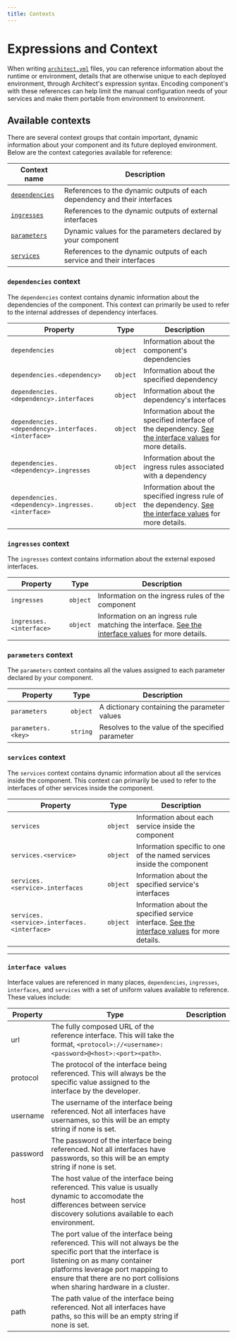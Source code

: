 ```yaml
---
title: Contexts
---
```


# Expressions and Context

When writing [`architect.yml`](1-components/architect-yml.md) files, you can reference information about the runtime or environment, details that are otherwise unique to each deployed environment, through Architect's expression syntax. Encoding component's with these references can help limit the manual configuration needs of your services and make them portable from environment to environment.

## Available contexts

There are several context groups that contain important, dynamic information about your component and its future deployed environment. Below are the context categories available for reference:

| Context name                            | Description                                                               |
| --------------------------------------- | ------------------------------------------------------------------------- |
| [`dependencies`](#dependencies-context) | References to the dynamic outputs of each dependency and their interfaces |
| [`ingresses`](#ingresses-context)       | References to the dynamic outputs of external interfaces                  |
| [`parameters`](#parameters-context)     | Dynamic values for the parameters declared by your component              |
| [`services`](#services-context)         | References to the dynamic outputs of each service and their interfaces    |

### `dependencies` context

The `dependencies` context contains dynamic information about the dependencies of the component. This context can primarily be used to refer to the internal addresses of dependency interfaces.

| Property                                           | Type     | Description                                                                                                                     |
| -------------------------------------------------- | -------- | ------------------------------------------------------------------------------------------------------------------------------- |
| `dependencies`                                     | `object` | Information about the component's dependencies                                                                                  |
| `dependencies.<dependency>`                        | `object` | Information about the specified dependency                                                                                      |
| `dependencies.<dependency>.interfaces`             | `object` | Information about the dependency's interfaces                                                                                   |
| `dependencies.<dependency>.interfaces.<interface>` | `object` | Information about the specified interface of the dependency. [See the interface values](#interface-values) for more details.    |
| `dependencies.<dependency>.ingresses`              | `object` | Information about the ingress rules associated with a dependency                                                                |
| `dependencies.<dependency>.ingresses.<interface>`  | `object` | Information about the specified ingress rule of the dependency. [See the interface values](#interface-values) for more details. |

### `ingresses` context

The `ingresses` context contains information about the external exposed interfaces.

| Property                | Type     | Description                                                                                                            |
| ----------------------- | -------- | ---------------------------------------------------------------------------------------------------------------------- |
| `ingresses`             | `object` | Information on the ingress rules of the component                                                                      |
| `ingresses.<interface>` | `object` | Information on an ingress rule matching the interface. [See the interface values](#interface-values) for more details. |

### `parameters` context

The `parameters` context contains all the values assigned to each parameter declared by your component.

| Property           | Type     | Description                                      |
| ------------------ | -------- | ------------------------------------------------ |
| `parameters`       | `object` | A dictionary containing the parameter values     |
| `parameters.<key>` | `string` | Resolves to the value of the specified parameter |

### `services` context

The `services` context contains dynamic information about all the services inside the component. This context can primarily be used to refer to the interfaces of other services inside the component.

| Property                                    | Type     | Description                                                                                                        |
| ------------------------------------------- | -------- | ------------------------------------------------------------------------------------------------------------------ |
| `services`                                  | `object` | Information about each service inside the component                                                                |
| `services.<service>`                        | `object` | Information specific to one of the named services inside the component                                             |
| `services.<service>.interfaces`             | `object` | Information about the specified service's interfaces                                                               |
| `services.<service>.interfaces.<interface>` | `object` | Information about the specified service interface. [See the interface values](#interface-values) for more details. |

---

### `interface values`

Interface values are referenced in many places, `dependencies`, `ingresses`, `interfaces`, and `services` with a set of uniform values available to reference. These values include:

| Property | Type                                                                                                                                                                                                                                                             | Description |
| -------- | ---------------------------------------------------------------------------------------------------------------------------------------------------------------------------------------------------------------------------------------------------------------- | ----------- |
| url      | The fully composed URL of the reference interface. This will take the format, `<protocol>://<username>:<password>@<host>:<port><path>`.                                                                                                                          |
| protocol | The protocol of the interface being referenced. This will always be the specific value assigned to the interface by the developer.                                                                                                                               |
| username | The username of the interface being referenced. Not all interfaces have usernames, so this will be an empty string if none is set.                                                                                                                               |
| password | The password of the interface being referenced. Not all interfaces have passwords, so this will be an empty string if none is set.                                                                                                                               |
| host     | The host value of the interface being referenced. This value is usually dynamic to accomodate the differences between service discovery solutions available to each environment.                                                                                 |
| port     | The port value of the interface being referenced. This will not always be the specific port that the interface is listening on as many container platforms leverage port mapping to ensure that there are no port collisions when sharing hardware in a cluster. |
| path     | The path value of the interface being referenced. Not all interfaces have paths, so this will be an empty string if none is set.                                                                                                                                 |
